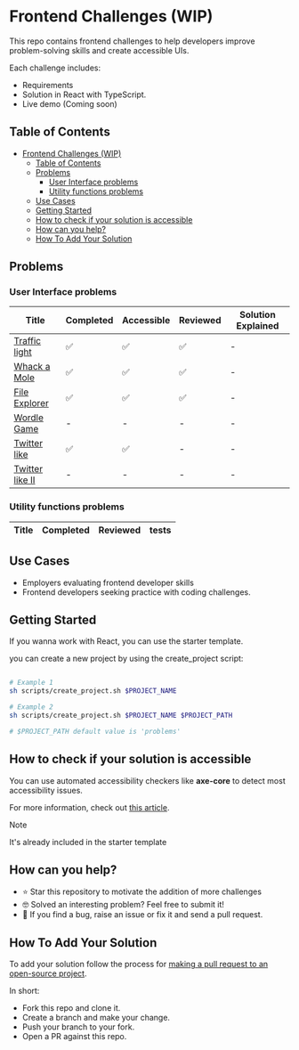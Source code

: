 # Frontend Challenges (WIP)

This repo contains frontend challenges to help developers improve problem-solving skills and create accessible UIs.

Each challenge includes:

- Requirements
- Solution in React with TypeScript.
- Live demo (Coming soon)

## Table of Contents

- [Frontend Challenges (WIP)](#frontend-challenges-wip)
  - [Table of Contents](#table-of-contents)
  - [Problems](#problems)
    - [User Interface problems](#user-interface-problems)
    - [Utility functions problems](#utility-functions-problems)
  - [Use Cases](#use-cases)
  - [Getting Started](#getting-started)
  - [How to check if your solution is accessible](#how-to-check-if-your-solution-is-accessible)
  - [How can you help?](#how-can-you-help)
  - [How To Add Your Solution](#how-to-add-your-solution)

## Problems

### User Interface problems

<p align="center">

| Title                                         | Completed | Accessible | Reviewed | Solution Explained |
| --------------------------------------------- | --------- | ---------- | -------- | ------------------ |
| [Traffic light](/problems/traffic-light/)     | ✅        | ✅         | ✅       | -                  |
| [Whack a Mole](/problems/whack-a-mole/)       | ✅        | ✅         | ✅       | -                  |
| [File Explorer](/problems/file-explorer/)     | ✅        | ✅         | ✅       | -                  |
| [Wordle Game](/problems/wordle-game/)         | -         | -          | -        | -                  |
| [Twitter like](/problems/twitter-like/)       | ✅        | ✅         | -        | -                  |
| [Twitter like II](/problems/twitter-like-II/) | -         | -          | -        | -                  |

</p>

### Utility functions problems

<p align="center">

| Title                                     | Completed | Reviewed | tests |
| ----------------------------------------- | --------- | -------- | ----- |

## Use Cases

- Employers evaluating frontend developer skills
- Frontend developers seeking practice with coding challenges.

## Getting Started

If you wanna work with React, you can use the starter template.

you can create a new project by using the create_project script:

```bash

# Example 1
sh scripts/create_project.sh $PROJECT_NAME

# Example 2
sh scripts/create_project.sh $PROJECT_NAME $PROJECT_PATH

# $PROJECT_PATH default value is 'problems'
```

## How to check if your solution is accessible

You can use automated accessibility checkers like **axe-core** to detect most accessibility issues.

For more information, check out [this article](https://larsmagnus.co/blog/how-to-test-for-accessibility-with-axe-core-in-next-js-and-react).

> [!NOTE]  
> It's already included in the starter template

## How can you help?

- ⭐️ Star this repository to motivate the addition of more challenges
- 🤓 Solved an interesting problem? Feel free to submit it!
- 🐞 If you find a bug, raise an issue or fix it and send a pull request.

## How To Add Your Solution

To add your solution follow the process for [making a pull request to an open-source project](https://github.com/gabrieldemarmiesse/getting_started_open_source).

In short:

- Fork this repo and clone it.
- Create a branch and make your change.
- Push your branch to your fork.
- Open a PR against this repo.
